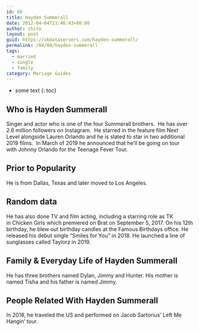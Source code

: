 ```yaml
---
id: 68
title: Hayden Summerall
date: 2012-04-04T21:46:43+00:00
author: chito
layout: post
guid: https://ukdataservers.com/hayden-summerall/
permalink: /04/04/hayden-summerall  
tags:
  - married
  - single
  - family
category: Mariage Guides
---
```


* some text
{: toc}


## Who is  Hayden Summerall
                  
                  
                  
Singer and actor who is one of the four Summerall brothers.  He has over 2.6 million followers on Instagram.  He starred in the feature film Next Level alongside Lauren Orlando and he is slated to star in two additional 2019 films.  In March of 2019 he announced that he&#8217;ll be going on tour with Johnny Orlando for the Teenage Fever Tour. 
                  
                
                
                
## Prior to Popularity 
                  
                  
                  
He is from Dallas, Texas and later moved to Los Angeles. 
                  
                
                
                
## Random data 
                  
                  
                  
He has also done TV and film acting, including a starring role as TK in Chicken Girls which premiered on Brat on September 5, 2017. On his 12th birthday, he blew out birthday candles at the Famous Birthdays office. He released his debut single &#8220;Smiles for You&#8221; in 2018. He launched a line of sunglasses called Taylorz in 2019. 
                  
                
                
                
## Family & Everyday Life of Hayden Summerall
                  
                  
                  
He has three brothers named Dylan, Jimmy and Hunter. His mother is named Tisha and his father is named Jimmy. 
                  
                
                
                
## People Related With  Hayden Summerall
                  
                  
                  
In 2018, he traveled the US and performed on Jacob Sartorius&#8217; Left Me Hangin&#8217; tour.
                  
                
              
            
          
          
          
    
    
  
